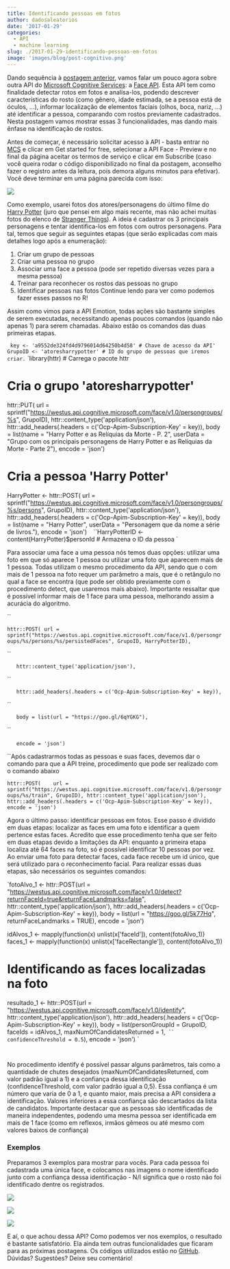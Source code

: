 ```yaml
---
title: Identificando pessoas em fotos
author: dadosaleatorios
date: '2017-01-29'
categories:
  - API
  - machine learning
slug: ./2017-01-29-identificando-pessoas-em-fotos
image: 'images/blog/post-cognitivo.png'
---
```


Dando sequência à [postagem anterior](http://www.dadosaleatorios.com.br/2017/01/identificando-emocoes-em-fotos.html), vamos falar um pouco agora sobre outra API do [Microsoft Cognitive Services](https://www.microsoft.com/cognitive-services/en-us/): a [Face API](https://www.microsoft.com/cognitive-services/en-us/face-api). Esta API tem como finalidade detectar rotos em fotos e analisa-los, podendo descrever características do rosto (como gênero, idade estimada, se a pessoa está de óculos, ...), informar localização de elementos faciais (olhos, boca, nariz, ...) até identificar a pessoa, comparando com rostos previamente cadastrados. Nesta postagem vamos mostrar essas 3 funcionalidades, mas dando mais ênfase na identificação de rostos.

Antes de começar, é necessário solicitar acesso à API - basta entrar no [MCS](http://www.dadosaleatorios.com.br/2017/01/identificando-emocoes-em-fotos.html) e clicar em Get started for free, selecionar a API Face - Preview e no final da página aceitar os termos de serviço e clicar em Subscribe (caso você queira rodar o código disponibilizado no final da postagem, aconselho fazer o registro antes da leitura, pois demora alguns minutos para efetivar). Você deve terminar em uma página parecida com isso:

![](https://dadosaleatorios.files.wordpress.com/2017/01/4fdff-facepreview.png)

Como exemplo, usarei fotos dos atores/personagens do último filme do [Harry Potter](http://www.imdb.com/title/tt1201607/?ref_=ttmi_tt) (juro que pensei em algo mais recente, mas não achei muitas fotos do elenco de [Stranger Things](http://www.imdb.com/title/tt4574334/)). A ideia é cadastrar os 3 principais personagens e tentar identifica-los em fotos com outros personagens. Para tal, temos que seguir as seguintes etapas (que serão explicadas com mais detalhes logo após a enumeração):

  1. Criar um grupo de pessoas
  2. Criar uma pessoa no grupo
  3. Associar uma face a pessoa (pode ser repetido diversas vezes para a mesma pessoa)
  4. Treinar para reconhecer os rostos das pessoas no grupo
  5. Identificar pessoas nas fotos
Continue lendo para ver como podemos fazer esses passos no R!

Assim como vimos para a API Emotion, todas ações são bastante simples de serem executadas, necessitando apenas poucos comandos (quando não apenas 1) para serem chamadas. Abaixo estão os comandos das duas primeiras etapas.

`
key <- 'a9552de324fd4d9796014d64250b4d58' # Chave de acesso da API'
GrupoID <- 'atoresharrypotter' # ID do grupo de pessoas que iremos criar.`
`library(httr) # Carrega o pacote httr

# Cria o grupo 'atoresharrypotter'
httr::PUT(  url = sprintf("https://westus.api.cognitive.microsoft.com/face/v1.0/persongroups/%s", GrupoID),
  httr::content_type('application/json'),
  httr::add_headers(.headers = c('Ocp-Apim-Subscription-Key' = key)),
  body = list(name = "Harry Potter e as Relíquias da Morte - P. 2",
   userData = "Grupo com os principais personagens de Harry Potter e as Relíquias da Morte - Parte 2"),
  encode = 'json')

# Cria a pessoa 'Harry Potter'
HarryPotter <- httr::POST(
  url = sprintf("https://westus.api.cognitive.microsoft.com/face/v1.0/persongroups/%s/persons", GrupoID),
  httr::content_type('application/json'),
  httr::add_headers(.headers = c('Ocp-Apim-Subscription-Key' = key)),
  body = list(name = "Harry Potter",
   userData = "Personagem que da nome a série de livros."),
  encode = 'json') `
`
``HarryPotterID <- content(HarryPotter)$personId # Armazena o ID da pessoa
`

Para associar uma face a uma pessoa nós temos duas opções: utilizar uma foto em que só aparece 1 pessoa ou utilizar uma foto que aparecem mais de 1 pessoa. Todas utilizam o mesmo procedimento da API, sendo que o com mais de 1 pessoa na foto requer um parâmetro a mais, que é o retângulo no qual a face se encontra (que pode ser obtido previamente com o procedimento detect, que usaremos mais abaixo). Importante ressaltar que é possível informar mais de 1 face para uma pessoa, melhorando assim a acurácia do algoritmo.

``

`httr::POST( url = sprintf("https://westus.api.cognitive.microsoft.com/face/v1.0/persongroups/%s/persons/%s/persistedFaces", GrupoID, HarryPotterID),`

``

`   httr::content_type('application/json'),`

``

`   httr::add_headers(.headers = c('Ocp-Apim-Subscription-Key' = key)),`

``

`   body = list(url = "https://goo.gl/6qYGKG"),`

``

`   encode = 'json')`
`
`

``Após cadastrarmos todas as pessoas e suas faces, devemos dar o comando para que a API treine, procedimento que pode ser realizado com o comando abaixo

`httr::POST(    url = sprintf("https://westus.api.cognitive.microsoft.com/face/v1.0/persongroups/%s/train", GrupoID),
            httr::content_type('application/json'),
            httr::add_headers(.headers = c('Ocp-Apim-Subscription-Key' = key)),
            encode = 'json')`

Agora o último passo: identificar pessoas em fotos. Esse passo é dividido em duas etapas: localizar as faces em uma foto e identificar a quem pertence estas faces. Acredito que esse procedimento tenha que ser feito em duas etapas devido a limitações da API: enquanto a primeira etapa localiza até 64 faces na foto, só é possível identificar 10 pessoas por vez. Ao enviar uma foto para detectar faces, cada face recebe um id único, que será utilizado para o reconhecimento facial. Para realizar essas duas etapas, são necessários os seguintes comandos:

`fotoAlvo_1 <- httr::POST(url = "https://westus.api.cognitive.microsoft.com/face/v1.0/detect?returnFaceId=true&returnFaceLandmarks=false",
                httr::content_type('application/json'),
                httr::add_headers(.headers = c('Ocp-Apim-Subscription-Key' = key)),
                body = list(url = "https://goo.gl/5k77Hq",
                    returnFaceLandmarks = TRUE),
                encode = 'json')

idAlvos_1 <- mapply(function(x) unlist(x['faceId']), content(fotoAlvo_1))
faces_1 <- mapply(function(x) unlist(x['faceRectangle']), content(fotoAlvo_1))

# Identificando as faces localizadas na foto
resultado_1 <- httr::POST(url = "https://westus.api.cognitive.microsoft.com/face/v1.0/identify",
                httr::content_type('application/json'),
                httr::add_headers(.headers = c('Ocp-Apim-Subscription-Key' = key)),
                body = list(personGroupId = GrupoID,
                faceIds = idAlvos_1,
                maxNumOfCandidatesReturned = 1,`
``                confidenceThreshold = 0.5`),
                encode = 'json') `

`
`

No procedimento identify é possível passar alguns parâmetros, tais como a quantidade de chutes desejados (maxNumOfCandidatesReturned, com valor padrão igual a 1) e a confiança dessa identificação (confidenceThreshold, com valor padrão igual a 0,5). Essa confiança é um número que varia de 0 a 1, e quanto maior, mais precisa a API considera a identificação. Valores inferiores a essa confiança são descartados da lista de candidatos. Importante destacar que as pessoas são identificadas de maneira independentes, podendo uma mesma pessoa ser identificada em mais de 1 face (como em reflexos, irmãos gêmeos ou até mesmo com valores baixos de confiança)

### Exemplos

Preparamos 3 exemplos para mostrar para vocês. Para cada pessoa foi cadastrada uma única face, e colocamos nas imagens o nome identificado junto com a confiança dessa identificação - N/I significa que o rosto não foi identificado dentre os registrados.

![](https://dadosaleatorios.files.wordpress.com/2017/01/ffd69-trio2b-2bidentificado.jpg)

![](https://dadosaleatorios.files.wordpress.com/2017/01/3504e-harry_12b-2bidentificado.jpg)

![](https://dadosaleatorios.files.wordpress.com/2017/01/7e56a-harry_22b-2bidentificado.jpg)

E aí, o que achou dessa API? Como podemos ver nos exemplos, o resultado é bastante satisfatório. Ela ainda tem outras funcionalidades que ficaram para as próximas postagens. Os códigos utilizados estão no [GitHub](https://github.com/rcoster/blog/blob/master/Identificando%20emo%C3%A7%C3%B5es%20em%20fotos). Dúvidas? Sugestões? Deixe seu comentário!
